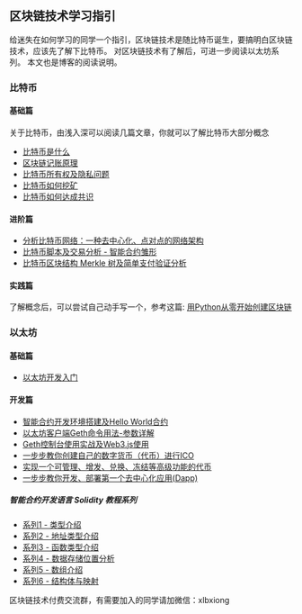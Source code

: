 ## 区块链技术学习指引

给迷失在如何学习的同学一个指引，区块链技术是随比特币诞生，要搞明白区块链技术，应该先了解下比特币。
对区块链技术有了解后，可进一步阅读以太坊系列。
本文也是博客的阅读说明。


### 比特币
#### 基础篇
关于比特币，由浅入深可以阅读几篇文章，你就可以了解比特币大部分概念

* [比特币是什么](https://learnblockchain.cn/2017/10/23/whatisbitcoin/)
* [区块链记账原理](https://learnblockchain.cn/2017/10/25/whatbc/) 
* [比特币所有权及隐私问题](https://learnblockchain.cn/2017/11/02/bitcoin-own/)
* [比特币如何挖矿](https://learnblockchain.cn/2017/11/04/bitcoin-pow/)
* [比特币如何达成共识](https://learnblockchain.cn/2017/12/07/bitcoin-sonsensus/)

#### 进阶篇

* [分析比特币网络：一种去中心化、点对点的网络架构](https://learnblockchain.cn/2017/11/07/bitcoin-p2p/)
* [比特币脚本及交易分析 - 智能合约雏形](https://learnblockchain.cn/2017/11/10/bitcoin-script/)
* [比特币区块结构 Merkle 树及简单支付验证分析](https://xiaozhuanlan.com/topic/1402935768)

#### 实践篇
了解概念后，可以尝试自己动手写一个，参考这篇:
[用Python从零开始创建区块链](https://learnblockchain.cn/2017/10/27/build_blockchain_by_python/)

### 以太坊
#### 基础篇
* [以太坊开发入门](https://learnblockchain.cn/2017/11/20/whatiseth/)

#### 开发篇
* [智能合约开发环境搭建及Hello World合约](https://learnblockchain.cn/2017/11/24/init-env/)
* [以太坊客户端Geth命令用法-参数详解](https://learnblockchain.cn/2017/11/29/geth_cmd_options)
* [Geth控制台使用实战及Web3.js使用](https://learnblockchain.cn/2017/12/01/geth_cmd_short/#more)
* [一步步教你创建自己的数字货币（代币）进行ICO](https://learnblockchain.cn/2018/01/12/create_token/)
* [实现一个可管理、增发、兑换、冻结等高级功能的代币](https://learnblockchain.cn/2018/01/27/create-token2/)
* [一步步教你开发、部署第一个去中心化应用(Dapp)](https://learnblockchain.cn/2018/01/12/first-dapp/)

##### 智能合约开发语言 Solidity 教程系列
* [系列1 - 类型介绍](https://learnblockchain.cn/2017/12/05/solidity1/)
* [系列2 - 地址类型介绍](https://learnblockchain.cn/2017/12/12/solidity2/)
* [系列3 - 函数类型介绍](https://learnblockchain.cn/2017/12/12/solidity_func/)
* [系列4 - 数据存储位置分析](https://learnblockchain.cn/2017/12/21/solidity_reftype_datalocation/)
* [系列5 - 数组介绍](https://learnblockchain.cn/2017/12/21/solidity-arrays/)
* [系列6 - 结构体与映射](https://learnblockchain.cn/2017/12/27/solidity-structs/)


区块链技术付费交流群，有需要加入的同学请加微信：xlbxiong